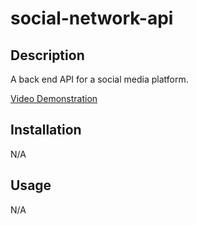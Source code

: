 # social-network-api
## Description
A back end API for a social media platform.

[Video Demonstration](https://watch.screencastify.com/v/p9Pi2ssk5Nxk64aXZ100)

## Installation
N/A
## Usage
N/A
